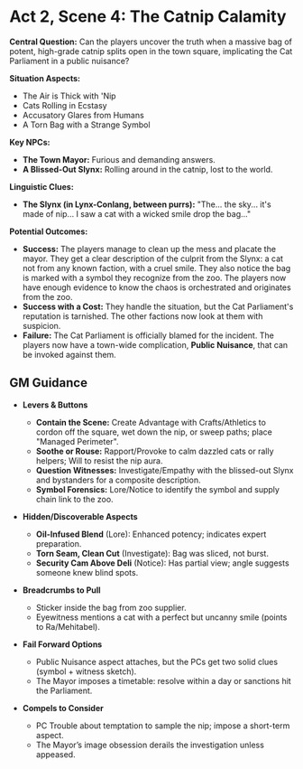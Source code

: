 # Act 2, Scene 4: The Catnip Calamity

**Central Question:** Can the players uncover the truth when a massive bag of potent, high-grade catnip splits open in the town square, implicating the Cat Parliament in a public nuisance?

**Situation Aspects:**
*   The Air is Thick with 'Nip
*   Cats Rolling in Ecstasy
*   Accusatory Glares from Humans
*   A Torn Bag with a Strange Symbol

**Key NPCs:**
*   **The Town Mayor:** Furious and demanding answers.
*   **A Blissed-Out Slynx:** Rolling around in the catnip, lost to the world.

**Linguistic Clues:**
*   **The Slynx (in Lynx-Conlang, between purrs):** "The... the sky... it's made of nip... I saw a cat with a wicked smile drop the bag..."

**Potential Outcomes:**
*   **Success:** The players manage to clean up the mess and placate the mayor. They get a clear description of the culprit from the Slynx: a cat not from any known faction, with a cruel smile. They also notice the bag is marked with a symbol they recognize from the zoo. The players now have enough evidence to know the chaos is orchestrated and originates from the zoo.
*   **Success with a Cost:** They handle the situation, but the Cat Parliament's reputation is tarnished. The other factions now look at them with suspicion.
*   **Failure:** The Cat Parliament is officially blamed for the incident. The players now have a town-wide complication, **Public Nuisance**, that can be invoked against them.

## GM Guidance
- **Levers & Buttons**
  - **Contain the Scene:** Create Advantage with Crafts/Athletics to cordon off the square, wet down the nip, or sweep paths; place "Managed Perimeter".
  - **Soothe or Rouse:** Rapport/Provoke to calm dazzled cats or rally helpers; Will to resist the nip aura.
  - **Question Witnesses:** Investigate/Empathy with the blissed-out Slynx and bystanders for a composite description.
  - **Symbol Forensics:** Lore/Notice to identify the symbol and supply chain link to the zoo.

- **Hidden/Discoverable Aspects**
  - **Oil-Infused Blend** (Lore): Enhanced potency; indicates expert preparation.
  - **Torn Seam, Clean Cut** (Investigate): Bag was sliced, not burst.
  - **Security Cam Above Deli** (Notice): Has partial view; angle suggests someone knew blind spots.

- **Breadcrumbs to Pull**
  - Sticker inside the bag from zoo supplier.
  - Eyewitness mentions a cat with a perfect but uncanny smile (points to Ra/Mehitabel).

- **Fail Forward Options**
  - Public Nuisance aspect attaches, but the PCs get two solid clues (symbol + witness sketch).
  - The Mayor imposes a timetable: resolve within a day or sanctions hit the Parliament.

- **Compels to Consider**
  - PC Trouble about temptation to sample the nip; impose a short-term aspect.
  - The Mayor’s image obsession derails the investigation unless appeased.
